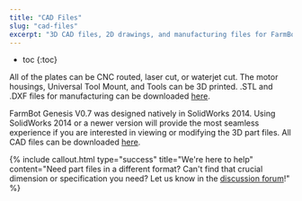 ```yaml
---
title: "CAD Files"
slug: "cad-files"
excerpt: "3D CAD files, 2D drawings, and manufacturing files for FarmBot Genesis V0.7"
---
```


* toc
{:toc}

All of the plates can be CNC routed, laser cut, or waterjet cut. The motor housings, Universal Tool Mount, and Tools can be 3D printed. .STL and .DXF files for manufacturing can be downloaded [here](https://drive.google.com/a/roryaronson.com/folderview?id=0B-wExYzQcnp3fkZqd0x3TUo1N2didWtvYTlSRTBocVlCVG9fYWlmcVJWUDFNbkVmdWVuTXc&usp=drive_web&tid=0B-wExYzQcnp3bmY4STBfSmJMQWc).

FarmBot Genesis V0.7 was designed natively in SolidWorks 2014. Using SolidWorks 2014 or a newer version will provide the most seamless experience if you are interested in viewing or modifying the 3D part files. All CAD files can be downloaded [here](https://drive.google.com/open?id=0B-wExYzQcnp3fkZqd0x3TUo1N2didWtvYTlSRTBocVlCVG9fYWlmcVJWUDFNbkVmdWVuTXc).

{%
include callout.html
type="success"
title="We're here to help"
content="Need part files in a different format? Can't find that crucial dimension or specification you need? Let us know in the [discussion forum](http://forum.farm.bot/)!"
%}

